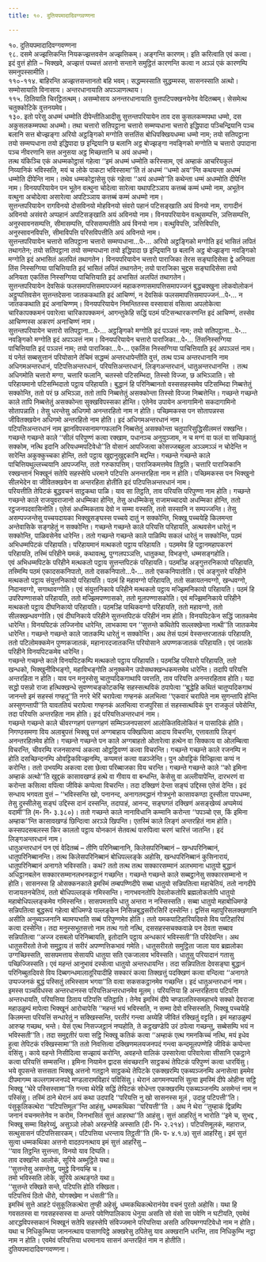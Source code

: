 ```yaml
---
title: १०. दुतियपमादादिवग्गवण्णना

---
```

१०. दुतियपमादादिवग्गवण्णना  
९८. दसमे अज्झत्तिकन्ति नियकज्झत्तवसेन अज्झत्तिकम्। अङ्गन्ति कारणम्। इति करित्वाति एवं कत्वा। इदं वुत्तं होति – भिक्खवे, अज्झत्तं पच्चत्तं अत्तनो सन्ताने समुट्ठितं कारणन्ति कत्वा न अञ्ञं एकं कारणम्पि समनुपस्सामीति।  
११०-११४. बाहिरन्ति अज्झत्तसन्तानतो बहि भवम्। सद्धम्मस्साति सुद्धम्मस्स, सासनस्साति अत्थो। सम्मोसायाति विनासाय। अन्तरधानायाति अपञ्ञाणत्थाय।  
११५. ठितियाति चिरट्ठितत्थम्। असम्मोसाय अनन्तरधानायाति वुत्तपटिपक्खनयेनेव वेदितब्बम्। सेसमेत्थ चतुक्कोटिके वुत्तनयमेव।  
१३०. इतो परेसु अधम्मं धम्मोति दीपेन्तीतिआदीसु सुत्तन्तपरियायेन ताव दस कुसलकम्मपथा धम्मो, दस अकुसलकम्मपथा अधम्मो। तथा चत्तारो सतिपट्ठाना चत्तारो सम्मप्पधाना चत्तारो इद्धिपादा पञ्चिन्द्रियानि पञ्च बलानि सत्त बोज्झङ्गा अरियो अट्ठङ्गिको मग्गोति सत्ततिंस बोधिपक्खियधम्मा धम्मो नाम; तयो सतिपट्ठाना तयो सम्मप्पधाना तयो इद्धिपादा छ इन्द्रियानि छ बलानि अट्ठ बोज्झङ्गा नवङ्गिको मग्गोति च चत्तारो उपादाना पञ्च नीवरणानि सत्त अनुसया अट्ठ मिच्छत्तानि च अयं अधम्मो।  
तत्थ यंकिञ्चि एकं अधम्मकोट्ठासं गहेत्वा ‘‘इमं अधम्मं धम्मोति करिस्साम, एवं अम्हाकं आचरियकुलं निय्यानिकं भविस्सति, मयं च लोके पाकटा भविस्सामा’’ति तं अधम्मं ‘‘धम्मो अय’’न्ति कथयन्ता अधम्मं धम्मोति दीपेन्ति नाम। तथेव धम्मकोट्ठासेसु एकं गहेत्वा ‘‘अयं अधम्मो’’ति कथेन्ता धम्मं अधम्मोति दीपेन्ति नाम। विनयपरियायेन पन भूतेन वत्थुना चोदेत्वा सारेत्वा यथापटिञ्ञाय कत्तब्बं कम्मं धम्मो नाम, अभूतेन वत्थुना अचोदेत्वा असारेत्वा अपटिञ्ञाय कत्तब्बं कम्मं अधम्मो नाम।  
सुत्तन्तपरियायेन रागविनयो दोसविनयो मोहविनयो संवरो पहानं पटिसङ्खाति अयं विनयो नाम, रागादीनं अविनयो असंवरो अप्पहानं अपटिसङ्खाति अयं अविनयो नाम। विनयपरियायेन वत्थुसम्पत्ति, ञत्तिसम्पत्ति, अनुस्सावनसम्पत्ति, सीमासम्पत्ति, परिससम्पत्तीति अयं विनयो नाम। वत्थुविपत्ति, ञत्तिविपत्ति, अनुस्सावनविपत्ति, सीमाविपत्ति परिसविपत्तीति अयं अविनयो नाम।  
सुत्तन्तपरियायेन चत्तारो सतिपट्ठाना चत्तारो सम्मप्पधाना…पे॰… अरियो अट्ठङ्गिको मग्गोति इदं भासितं लपितं तथागतेन; तयो सतिपट्ठाना तयो सम्मप्पधाना तयो इद्धिपादा छ इन्द्रियानि छ बलानि अट्ठ बोज्झङ्गा नवङ्गिको मग्गोति इदं अभासितं अलपितं तथागतेन। विनयपरियायेन चत्तारो पाराजिका तेरस सङ्घादिसेसा द्वे अनियता तिंस निस्सग्गिया पाचित्तियाति इदं भासितं लपितं तथागतेन; तयो पाराजिका चुद्दस सङ्घादिसेसा तयो अनियता एकतिंस निस्सग्गिया पाचित्तियाति इदं अभासितं अलपितं तथागतेन।  
सुत्तन्तपरियायेन देवसिकं फलसमापत्तिसमापज्जनं महाकरुणासमापत्तिसमापज्जनं बुद्धचक्खुना लोकवोलोकनं अट्ठुप्पत्तिवसेन सुत्तन्तदेसना जातककथाति इदं आचिण्णं, न देवसिकं फलसमापत्तिसमापज्जनं…पे॰… न जातककथाति इदं अनाचिण्णम्। विनयपरियायेन निमन्तितस्स वस्सावासं वसित्वा अपलोकेत्वा चारिकापक्कमनं पवारेत्वा चारिकापक्कमनं, आगन्तुकेहि सद्धिं पठमं पटिसन्थारकरणन्ति इदं आचिण्णं, तस्सेव आचिण्णस्स अकरणं अनाचिण्णं नाम।  
सुत्तन्तपरियायेन चत्तारो सतिपट्ठाना…पे॰… अट्ठङ्गिको मग्गोति इदं पञ्ञत्तं नाम; तयो सतिपट्ठाना…पे॰… नवङ्गिको मग्गोति इदं अपञ्ञत्तं नाम। विनयपरियायेन चत्तारो पाराजिका…पे॰… तिंसनिस्सग्गिया पाचित्तियाति इदं पञ्ञत्तं नाम; तयो पाराजिका…पे॰… एकतिंस निस्सग्गिया पाचित्तियाति इदं अपञ्ञत्तं नाम।  
यं पनेतं सब्बसुत्तानं परियोसाने तेचिमं सद्धम्मं अन्तरधापेन्तीति वुत्तं, तत्थ पञ्च अन्तरधानानि नाम अधिगमअन्तरधानं, पटिपत्तिअन्तरधानं, परियत्तिअन्तरधानं, लिङ्गअन्तरधानं, धातुअन्तरधानन्ति । तत्थ अधिगमोति चत्तारो मग्गा, चत्तारि फलानि, चतस्सो पटिसम्भिदा, तिस्सो विज्जा, छ अभिञ्ञाति। सो परिहायमानो पटिसम्भिदातो पट्ठाय परिहायति। बुद्धानं हि परिनिब्बानतो वस्ससहस्समेव पटिसम्भिदा निब्बत्तेतुं सक्कोन्ति, ततो परं छ अभिञ्ञा, ततो तापि निब्बत्तेतुं असक्कोन्ता तिस्सो विज्जा निब्बत्तेन्ति। गच्छन्ते गच्छन्ते काले तापि निब्बत्तेतुं असक्कोन्ता सुक्खविपस्सका होन्ति। एतेनेव उपायेन अनागामिनो सकदागामिनो सोतापन्नाति। तेसु धरन्तेसु अधिगमो अनन्तरहितो नाम न होति। पच्छिमकस्स पन सोतापन्नस्स जीवितक्खयेन अधिगमो अन्तरहितो नाम होति। इदं अधिगमअन्तरधानं नाम।  
पटिपत्तिअन्तरधानं नाम झानविपस्सनामग्गफलानि निब्बत्तेतुं असक्कोन्ता चतुपारिसुद्धिसीलमत्तं रक्खन्ति। गच्छन्ते गच्छन्ते काले ‘‘सीलं परिपुण्णं कत्वा रक्खाम, पधानञ्च अनुयुञ्जाम, न च मग्गं वा फलं वा सच्छिकातुं सक्कोम, नत्थि इदानि अरियधम्मपटिवेधो’’ति वोसानं आपज्जित्वा कोसज्जबहुला अञ्ञमञ्ञं न चोदेन्ति न सारेन्ति अकुक्कुच्चका होन्ति, ततो पट्ठाय खुद्दानुखुद्दकानि मद्दन्ति। गच्छन्ते गच्छन्ते काले पाचित्तियथुल्लच्चयानि आपज्जन्ति, ततो गरुकापत्तिम्। पाराजिकमत्तमेव तिट्ठति। चत्तारि पाराजिकानि रक्खन्तानं भिक्खूनं सतेपि सहस्सेपि धरमाने पटिपत्ति अनन्तरहिता नाम न होति। पच्छिमकस्स पन भिक्खुनो सीलभेदेन वा जीवितक्खयेन वा अन्तरहिता होतीति इदं पटिपत्तिअन्तरधानं नाम।  
परियत्तीति तेपिटकं बुद्धवचनं साट्ठकथा पाळि। याव सा तिट्ठति, ताव परियत्ति परिपुण्णा नाम होति। गच्छन्ते गच्छन्ते काले राजयुवराजानो अधम्मिका होन्ति, तेसु अधम्मिकेसु राजामच्चादयो अधम्मिका होन्ति, ततो रट्ठजनपदवासिनोति। एतेसं अधम्मिकताय देवो न सम्मा वस्सति, ततो सस्सानि न सम्पज्जन्ति। तेसु असम्पज्जन्तेसु पच्चयदायका भिक्खुसङ्घस्स पच्चये दातुं न सक्कोन्ति, भिक्खू पच्चयेहि किलमन्ता अन्तेवासिके सङ्गहेतुं न सक्कोन्ति। गच्छन्ते गच्छन्ते काले परियत्ति परिहायति, अत्थवसेन धारेतुं न सक्कोन्ति, पाळिवसेनेव धारेन्ति। ततो गच्छन्ते गच्छन्ते काले पाळिम्पि सकलं धारेतुं न सक्कोन्ति, पठमं अभिधम्मपिटकं परिहायति। परिहायमानं मत्थकतो पट्ठाय परिहायति । पठममेव हि पट्ठानमहापकरणं परिहायति, तस्मिं परिहीने यमकं, कथावत्थु, पुग्गलपञ्ञत्ति, धातुकथा, विभङ्गो, धम्मसङ्गहोति।  
एवं अभिधम्मपिटके परिहीने मत्थकतो पट्ठाय सुत्तन्तपिटकं परिहायति। पठमञ्हि अङ्गुत्तरनिकायो परिहायति, तस्मिम्पि पठमं एकादसकनिपातो, ततो दसकनिपातो…पे॰… ततो एककनिपातोति। एवं अङ्गुत्तरे परिहीने मत्थकतो पट्ठाय संयुत्तनिकायो परिहायति। पठमं हि महावग्गो परिहायति, ततो सळायतनवग्गो, खन्धवग्गो, निदानवग्गो, सगाथावग्गोति। एवं संयुत्तनिकाये परिहीने मत्थकतो पट्ठाय मज्झिमनिकायो परिहायति। पठमं हि उपरिपण्णासको परिहायति, ततो मज्झिमपण्णासको, ततो मूलपण्णासकोति। एवं मज्झिमनिकाये परिहीने मत्थकतो पट्ठाय दीघनिकायो परिहायति। पठमञ्हि पाथिकवग्गो परिहायति, ततो महावग्गो, ततो सीलक्खन्धवग्गोति। एवं दीघनिकाये परिहीने सुत्तन्तपिटकं परिहीनं नाम होति। विनयपिटकेन सद्धिं जातकमेव धारेन्ति। विनयपिटकं लज्जिनोव धारेन्ति, लाभकामा पन ‘‘सुत्तन्ते कथितेपि सल्लक्खेन्ता नत्थी’’ति जातकमेव धारेन्ति। गच्छन्ते गच्छन्ते काले जातकम्पि धारेतुं न सक्कोन्ति। अथ तेसं पठमं वेस्सन्तरजातकं परिहायति, ततो पटिलोमक्कमेन पुण्णकजातकं, महानारदजातकन्ति परियोसाने अपण्णकजातकं परिहायति। एवं जातके परिहीने विनयपिटकमेव धारेन्ति।  
गच्छन्ते गच्छन्ते काले विनयपिटकम्पि मत्थकतो पट्ठाय परिहायति। पठमञ्हि परिवारो परिहायति, ततो खन्धको, भिक्खुनीविभङ्गो, महाविभङ्गोति अनुक्कमेन उपोसथक्खन्धकमत्तमेव धारेन्ति। तदापि परियत्ति अन्तरहिता न होति। याव पन मनुस्सेसु चातुप्पदिकगाथापि पवत्तति, ताव परियत्ति अनन्तरहिताव होति। यदा सद्धो पसन्नो राजा हत्थिक्खन्धे सुवण्णचङ्कोटकम्हि सहस्सत्थविकं ठपापेत्वा ‘‘बुद्धेहि कथितं चातुप्पदिकगाथं जानन्तो इमं सहस्सं गण्हतू’’ति नगरे भेरिं चरापेत्वा गण्हनकं अलभित्वा ‘‘एकवारं चरापिते नाम सुणन्तापि होन्ति अस्सुणन्तापी’’ति यावततियं चरापेत्वा गण्हनकं अलभित्वा राजपुरिसा तं सहस्सत्थविकं पुन राजकुलं पवेसेन्ति, तदा परियत्ति अन्तरहिता नाम होति। इदं परियत्तिअन्तरधानं नाम।  
गच्छन्ते गच्छन्ते काले चीवरग्गहणं पत्तग्गहणं सम्मिञ्जनपसारणं आलोकितविलोकितं न पासादिकं होति। निगण्ठसमणा विय अलाबुपत्तं भिक्खू पत्तं अग्गबाहाय पक्खिपित्वा आदाय विचरन्ति, एत्तावतापि लिङ्गं अनन्तरहितमेव होति। गच्छन्ते गच्छन्ते पन काले अग्गबाहतो ओतारेत्वा हत्थेन वा सिक्काय वा ओलम्बित्वा विचरन्ति, चीवरम्पि रजनसारुप्पं अकत्वा ओट्ठट्ठिवण्णं कत्वा विचरन्ति। गच्छन्ते गच्छन्ते काले रजनम्पि न होति दसच्छिन्दनम्पि ओवट्टिकविज्झनम्पि, कप्पमत्तं कत्वा वळञ्जेन्ति। पुन ओवट्टिकं विज्झित्वा कप्पं न करोन्ति। ततो उभयम्पि अकत्वा दसा छेत्वा परिब्बाजका विय चरन्ति। गच्छन्ते गच्छन्ते काले ‘‘को इमिना अम्हाकं अत्थो’’ति खुद्दकं कासावखण्डं हत्थे वा गीवाय वा बन्धन्ति, केसेसु वा अल्लीयापेन्ति, दारभरणं वा करोन्ता कसित्वा वपित्वा जीविकं कप्पेत्वा विचरन्ति। तदा दक्खिणं देन्ता सङ्घं उद्दिस्स एतेसं देन्ति। इदं सन्धाय भगवता वुत्तं – ‘‘भविस्सन्ति खो, पनानन्द, अनागतमद्धानं गोत्रभुनो कासावकण्ठा दुस्सीला पापधम्मा, तेसु दुस्सीलेसु सङ्घं उद्दिस्स दानं दस्सन्ति, तदापाहं, आनन्द, सङ्घगतं दक्खिणं असङ्खेय्यं अप्पमेय्यं वदामी’’ति (म॰ नि॰ ३.३८०)। ततो गच्छन्ते काले नानाविधानि कम्मानि करोन्ता ‘‘पपञ्चो एस, किं इमिना अम्हाक’’न्ति कासावखण्डं छिन्दित्वा अरञ्ञे खिपन्ति। एतस्मिं काले लिङ्गं अन्तरहितं नाम होति। कस्सपदसबलस्स किर कालतो पट्ठाय योनकानं सेतवत्थं पारुपित्वा चरणं चारित्तं जातन्ति। इदं लिङ्गअन्तरधानं नाम।  
धातुअन्तरधानं पन एवं वेदितब्बं – तीणि परिनिब्बानानि, किलेसपरिनिब्बानं – खन्धपरिनिब्बानं, धातुपरिनिब्बानन्ति। तत्थ किलेसपरिनिब्बानं बोधिपल्लङ्के अहोसि, खन्धपरिनिब्बानं कुसिनारायं, धातुपरिनिब्बानं अनागते भविस्सति। कथं? ततो तत्थ तत्थ सक्कारसम्मानं अलभमाना धातुयो बुद्धानं अधिट्ठानबलेन सक्कारसम्मानलभनकट्ठानं गच्छन्ति। गच्छन्ते गच्छन्ते काले सब्बट्ठानेसु सक्कारसम्मानो न होति। सासनस्स हि ओसक्कनकाले इमस्मिं तम्बपण्णिदीपे सब्बा धातुयो सन्निपतित्वा महाचेतियं, ततो नागदीपे राजायतनचेतियं, ततो बोधिपल्लङ्कं गमिस्सन्ति। नागभवनतोपि देवलोकतोपि ब्रह्मलोकतोपि धातुयो महाबोधिपल्लङ्कमेव गमिस्सन्ति। सासपमत्तापि धातु अन्तरा न नस्सिस्सति। सब्बा धातुयो महाबोधिमण्डे सन्निपतित्वा बुद्धरूपं गहेत्वा बोधिमण्डे पल्लङ्केन निसिन्नबुद्धसरीरसिरिं दस्सेन्ति। द्वत्तिंस महापुरिसलक्खणानि असीति अनुब्यञ्जनानि ब्यामप्पभाति सब्बं परिपुण्णमेव होति। ततो यमकपाटिहारियदिवसे विय पाटिहारियं कत्वा दस्सेन्ति। तदा मनुस्सभूतसत्तो नाम तत्थ गतो नत्थि, दससहस्सचक्कवाळे पन देवता सब्बाव सन्निपतित्वा ‘‘अज्ज दसबलो परिनिब्बायति, इतोदानि पट्ठाय अन्धकारं भविस्सती’’ति परिदेवन्ति। अथ धातुसरीरतो तेजो समुट्ठाय तं सरीरं अपण्णत्तिकभावं गमेति। धातुसरीरतो समुट्ठिता जाला याव ब्रह्मलोका उग्गच्छिस्सति, सासपमत्ताय सेसायपि धातुया सति एकजालाव भविस्सति। धातूसु परियादानं गतासु पच्छिज्जिस्सति। एवं महन्तं आनुभावं दस्सेत्वा धातुयो अन्तरधायन्ति। तदा सन्निपतिता देवसङ्घा बुद्धानं परिनिब्बुतदिवसे विय दिब्बगन्धमालातूरियादीहि सक्कारं कत्वा तिक्खत्तुं पदक्खिणं कत्वा वन्दित्वा ‘‘अनागते उप्पज्जनकं बुद्धं पस्सितुं लभिस्साम भगवा’’ति वत्वा सकसकट्ठानमेव गच्छन्ति। इदं धातुअन्तरधानं नाम।  
इमस्स पञ्चविधस्स अन्तरधानस्स परियत्तिअन्तरधानमेव मूलम्। परियत्तिया हि अन्तरहिताय पटिपत्ति अन्तरधायति, परियत्तिया ठिताय पटिपत्ति पतिट्ठाति। तेनेव इमस्मिं दीपे चण्डालतिस्समहाभये सक्को देवराजा महाउळुम्पं मापेत्वा भिक्खूनं आरोचापेसि ‘‘महन्तं भयं भविस्सति, न सम्मा देवो वस्सिस्सति, भिक्खू पच्चयेहि किलमन्ता परियत्तिं सन्धारेतुं न सक्खिस्सन्ति, परतीरं गन्त्वा अय्येहि जीवितं रक्खितुं वट्टति। इमं महाउळुम्पं आरुय्ह गच्छथ, भन्ते। येसं एत्थ निसज्जट्ठानं नप्पहोति, ते कट्ठखण्डेपि उरं ठपेत्वा गच्छन्तु, सब्बेसम्पि भयं न भविस्सती’’ति। तदा समुद्दतीरं पत्वा सट्ठि भिक्खू कतिकं कत्वा ‘‘अम्हाकं एत्थ गमनकिच्चं नत्थि, मयं इधेव हुत्वा तेपिटकं रक्खिस्सामा’’ति ततो निवत्तित्वा दक्खिणमलयजनपदं गन्त्वा कन्दमूलपण्णेहि जीविकं कप्पेन्ता वसिंसु। काये वहन्ते निसीदित्वा सज्झायं करोन्ति, अवहन्ते वालिकं उस्सारेत्वा परिवारेत्वा सीसानि एकट्ठाने कत्वा परियत्तिं सम्मसन्ति। इमिना नियामेन द्वादस संवच्छरानि साट्ठकथं तेपिटकं परिपुण्णं कत्वा धारयिंसु।  
भये वूपसन्ते सत्तसता भिक्खू अत्तनो गतट्ठाने साट्ठकथे तेपिटके एकक्खरम्पि एकब्यञ्जनम्पि अनासेत्वा इममेव दीपमागम्म कल्लगामजनपदे मण्डलारामविहारं पविसिंसु। थेरानं आगमनप्पवत्तिं सुत्वा इमस्मिं दीपे ओहीना सट्ठि भिक्खू ‘‘थेरे पस्सिस्सामा’’ति गन्त्वा थेरेहि सद्धिं तेपिटकं सोधेन्ता एकक्खरम्पि एकब्यञ्जनम्पि असमेन्तं नाम न पस्सिंसु। तस्मिं ठाने थेरानं अयं कथा उदपादि ‘‘परियत्ति नु खो सासनस्स मूलं , उदाहु पटिपत्ती’’ति। पंसुकूलिकत्थेरा ‘‘पटिपत्तिमूल’’न्ति आहंसु, धम्मकथिका ‘‘परियत्ती’’ति । अथ ने थेरा ‘‘तुम्हाकं द्विन्नम्पि जनानं वचनमत्तेनेव न करोम, जिनभासितं सुत्तं आहरथा’’ति आहंसु। सुत्तं आहरितुं न भारोति ‘‘इमे च, सुभद्द , भिक्खू सम्मा विहरेय्युं, असुञ्ञो लोको अरहन्तेहि अस्साति (दी॰ नि॰ २.२१४)। पटिपत्तिमूलकं, महाराज, सत्थुसासनं पटिपत्तिसारकम्। पटिपत्तिया धरन्ताय तिट्ठती’’ति (मि॰ प॰ ४.१.७) सुत्तं आहरिंसु। इमं सुत्तं सुत्वा धम्मकथिका अत्तनो वादठपनत्थाय इमं सुत्तं आहरिंसु –  
‘‘याव तिट्ठन्ति सुत्तन्ता, विनयो याव दिप्पति।  
ताव दक्खन्ति आलोकं, सूरिये अब्भुट्ठिते यथा॥  
‘‘सुत्तन्तेसु असन्तेसु, पमुट्ठे विनयम्हि च।  
तमो भविस्सति लोके, सूरिये अत्थङ्गते यथा॥  
‘‘सुत्तन्ते रक्खिते सन्ते, पटिपत्ति होति रक्खिता।  
पटिपत्तियं ठितो धीरो, योगक्खेमा न धंसती’’ति॥  
इमस्मिं सुत्ते आहटे पंसुकूलिकत्थेरा तुण्ही अहेसुं, धम्मकथिकत्थेरानंयेव वचनं पुरतो अहोसि। यथा हि गवसतस्स वा गवसहस्सस्स वा अन्तरे पवेणिपालिकाय धेनुया असति सो वंसो सा पवेणि न घटीयति, एवमेवं आरद्धविपस्सकानं भिक्खूनं सतेपि सहस्सेपि संविज्जमाने परियत्तिया असति अरियमग्गपटिवेधो नाम न होति। यथा च निधिकुम्भिया जाननत्थाय पासाणपिट्ठे अक्खरेसु ठपितेसु याव अक्खरानि धरन्ति, ताव निधिकुम्भि नट्ठा नाम न होति। एवमेवं परियत्तिया धरमानाय सासनं अन्तरहितं नाम न होतीति।  
दुतियपमादादिवग्गवण्णना।  